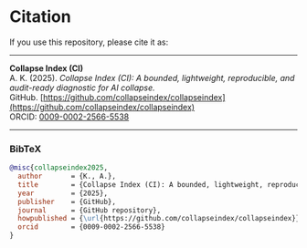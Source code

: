 # Citation

If you use this repository, please cite it as:

---

**Collapse Index (CI)**  
A. K. (2025). *Collapse Index (CI): A bounded, lightweight, reproducible, and audit-ready diagnostic for AI collapse.*  
GitHub. [https://github.com/collapseindex/collapseindex](https://github.com/collapseindex/collapseindex)  
ORCID: [0009-0002-2566-5538](https://orcid.org/0009-0002-2566-5538)

---

### BibTeX

```bibtex
@misc{collapseindex2025,
  author       = {K., A.},
  title        = {Collapse Index (CI): A bounded, lightweight, reproducible, and audit-ready diagnostic for AI collapse},
  year         = {2025},
  publisher    = {GitHub},
  journal      = {GitHub repository},
  howpublished = {\url{https://github.com/collapseindex/collapseindex}},
  orcid        = {0009-0002-2566-5538}
}
